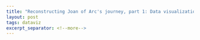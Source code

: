 ```yaml
---
title: "Reconstructing Joan of Arc's journey, part 1: Data visualization and motivation"
layout: post
tags: dataviz
excerpt_separator: <!--more-->
---
```






